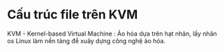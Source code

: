 # Cấu trúc file trên KVM

KVM - Kernel-based Virtual Machine : Ảo hóa dựa trên hạt nhân, lấy nhân os Linux làm nền tảng để xuây dựng công nghệ ảo hóa.